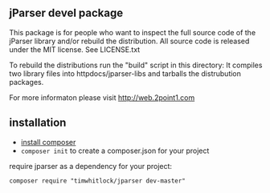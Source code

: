jParser devel package
---------------------

This package is for people who want to inspect the full source code of the jParser library and/or rebuild the distribution.
All source code is released under the MIT license. See LICENSE.txt

To rebuild the distributions run the "build" script in this directory:
It compiles two library files into httpdocs/jparser-libs and tarballs the distrubution packages.

For more informaton please visit http://web.2point1.com


installation
---------------------

* [install composer](http://getcomposer.org)
* `composer init` to create a composer.json for your project

require jparser as a dependency for your project:
```
composer require "timwhitlock/jparser dev-master"
```